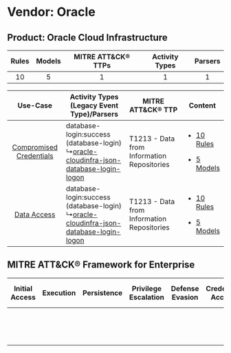 Vendor: Oracle
==============
Product: Oracle Cloud Infrastructure
------------------------------------
| Rules | Models | MITRE ATT&CK® TTPs | Activity Types | Parsers |
|:-----:|:------:|:------------------:|:--------------:|:-------:|
|  10   |   5    |         1          |       1        |    1    |

|    Use-Case    | Activity Types (Legacy Event Type)/Parsers    | MITRE ATT&CK® TTP    | Content    |
|:----:| ---- | ---- | ---- |
| [Compromised Credentials](../../../UseCases/uc_compromised_credentials.md) |  database-login:success (database-login)<br> ↳[oracle-cloudinfra-json-database-login-logon](Ps/pC_oraclecloudinfrajsondatabaseloginlogon.md)<br> | T1213 - Data from Information Repositories<br> | [<ul><li>10 Rules</li></ul><ul><li>5 Models</li></ul>](RM/r_m_oracle_oracle_cloud_infrastructure_Compromised_Credentials.md) |
|    [Data Access](../../../UseCases/uc_data_access.md)    |  database-login:success (database-login)<br> ↳[oracle-cloudinfra-json-database-login-logon](Ps/pC_oraclecloudinfrajsondatabaseloginlogon.md)<br> | T1213 - Data from Information Repositories<br> | [<ul><li>10 Rules</li></ul><ul><li>5 Models</li></ul>](RM/r_m_oracle_oracle_cloud_infrastructure_Data_Access.md)    |

MITRE ATT&CK® Framework for Enterprise
--------------------------------------
| Initial Access | Execution | Persistence | Privilege Escalation | Defense Evasion | Credential Access | Discovery | Lateral Movement | Collection                                                                              | Command and Control | Exfiltration | Impact |
| -------------- | --------- | ----------- | -------------------- | --------------- | ----------------- | --------- | ---------------- | --------------------------------------------------------------------------------------- | ------------------- | ------------ | ------ |
|                |           |             |                      |                 |                   |           |                  | [Data from Information Repositories](https://attack.mitre.org/techniques/T1213)<br><br> |                     |              |        |